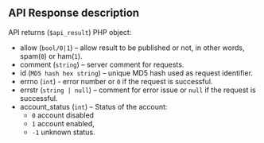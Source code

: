 ## API Response description
API returns (`$api_result`) PHP object:
  * allow (`bool/0|1`) – allow result to be published or not, in other words, spam(`0`) or ham(`1`).
  * comment (`string`) – server comment for requests.
  * id (`MD5 hash hex string`) – unique MD5 hash used as request identifier.
  * errno (`int`) - error number or `0` if the request is successful.
  * errstr (`string | null`) – comment for error issue or `null` if the request is successful.
  * account_status (`int`) – Status of the account:
    * `0` account disabled
    * `1` account enabled, 
    * `-1` unknown status.
